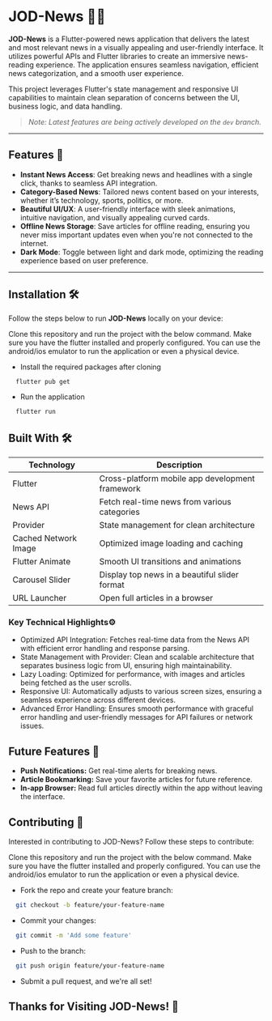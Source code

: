 # JOD-News 📱📰

**JOD-News** is a Flutter-powered news application that delivers the latest and most relevant news in a visually appealing and user-friendly interface. It utilizes powerful APIs and Flutter libraries to create an immersive news-reading experience. The application ensures seamless navigation, efficient news categorization, and a smooth user experience.

This project leverages Flutter's state management and responsive UI capabilities to maintain clean separation of concerns between the UI, business logic, and data handling.

> *Note: Latest features are being actively developed on the `dev` branch.*

---

## Features 🎯

- **Instant News Access**: Get breaking news and headlines with a single click, thanks to seamless API integration.
- **Category-Based News**: Tailored news content based on your interests, whether it’s technology, sports, politics, or more.
- **Beautiful UI/UX**: A user-friendly interface with sleek animations, intuitive navigation, and visually appealing curved cards.
- **Offline News Storage**: Save articles for offline reading, ensuring you never miss important updates even when you're not connected to the internet.
- **Dark Mode**: Toggle between light and dark mode, optimizing the reading experience based on user preference.

---

## Installation 🛠️

Follow the steps below to run **JOD-News** locally on your device:

Clone this repository and run the project with the below command. Make sure you have the flutter installed and properly configured. You can use the android/ios emulator to run the application or even a physical device.


- Install the required packages after cloning 

```bash
  flutter pub get
```

- Run the application
```bash
  flutter run 
```
## Built With 🛠️

| Technology | Description |
|---|---|
| Flutter | Cross-platform mobile app development framework |
| News API | Fetch real-time news from various categories |
| Provider | State management for clean architecture |
| Cached Network Image | Optimized image loading and caching |
| Flutter Animate | Smooth UI transitions and animations |
| Carousel Slider | Display top news in a beautiful slider format |
| URL Launcher | Open full articles in a browser |

### Key Technical Highlights⚙️

* Optimized API Integration: Fetches real-time data from the News API with efficient error handling and response parsing.
* State Management with Provider: Clean and scalable architecture that separates business logic from UI, ensuring high maintainability.
* Lazy Loading: Optimized for performance, with images and articles being fetched as the user scrolls.
* Responsive UI: Automatically adjusts to various screen sizes, ensuring a seamless experience across different devices.
* Advanced Error Handling: Ensures smooth performance with graceful error handling and user-friendly messages for API failures or network issues.

## Future Features 🌟

- **Push Notifications:** Get real-time alerts for breaking news.
- **Article Bookmarking:** Save your favorite articles for future reference.
- **In-app Browser:** Read full articles directly within the app without leaving the interface.

## Contributing 🤝

Interested in contributing to JOD-News? Follow these steps to contribute:

Clone this repository and run the project with the below command. Make sure you have the flutter installed and properly configured. You can use the android/ios emulator to run the application or even a physical device.


- Fork the repo and create your feature branch:

```bash
  git checkout -b feature/your-feature-name
```

- Commit your changes:
```bash
  git commit -m 'Add some feature'
```

- Push to the branch:
```bash
  git push origin feature/your-feature-name
```

- Submit a pull request, and we're all set!

##  Thanks for Visiting JOD-News! 🎉
